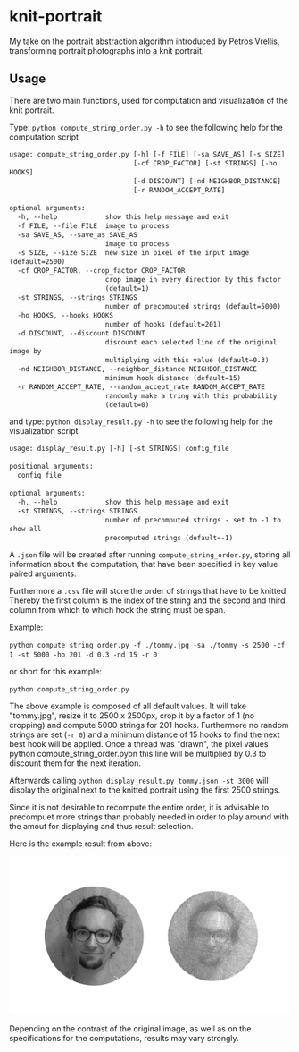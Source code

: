 # knit-portrait
My take on the portrait abstraction algorithm introduced by Petros Vrellis, transforming portrait photographs into a knit portrait.

## Usage

There are two main functions, used for computation and visualization of the knit portrait.

Type:
`python compute_string_order.py -h` to see the following help for the computation script

```
usage: compute_string_order.py [-h] [-f FILE] [-sa SAVE_AS] [-s SIZE]
                               [-cf CROP_FACTOR] [-st STRINGS] [-ho HOOKS]
                               [-d DISCOUNT] [-nd NEIGHBOR_DISTANCE]
                               [-r RANDOM_ACCEPT_RATE]

optional arguments:
  -h, --help            show this help message and exit
  -f FILE, --file FILE  image to process
  -sa SAVE_AS, --save_as SAVE_AS
                        image to process
  -s SIZE, --size SIZE  new size in pixel of the input image (default=2500)
  -cf CROP_FACTOR, --crop_factor CROP_FACTOR
                        crop image in every direction by this factor
                        (default=1)
  -st STRINGS, --strings STRINGS
                        number of precomputed strings (default=5000)
  -ho HOOKS, --hooks HOOKS
                        number of hooks (default=201)
  -d DISCOUNT, --discount DISCOUNT
                        discount each selected line of the original image by
                        multiplying with this value (default=0.3)
  -nd NEIGHBOR_DISTANCE, --neighbor_distance NEIGHBOR_DISTANCE
                        minimum hook distance (default=15)
  -r RANDOM_ACCEPT_RATE, --random_accept_rate RANDOM_ACCEPT_RATE
                        randomly make a tring with this probability
                        (default=0)
```

and type:
`python display_result.py -h` to see the following help for the visualization script

```
usage: display_result.py [-h] [-st STRINGS] config_file

positional arguments:
  config_file

optional arguments:
  -h, --help            show this help message and exit
  -st STRINGS, --strings STRINGS
                        number of precomputed strings - set to -1 to show all
                        precomputed strings (default=-1)
```

A `.json` file will be created after running `compute_string_order.py`, storing all information about the computation, that have been specified in key value paired arguments.

Furthermore a `.csv` file will store the order of strings that have to be knitted. Thereby the first column is the index of the string and the second and third column from which to which hook the string must be span.

Example:

`python compute_string_order.py -f ./tommy.jpg -sa ./tommy -s 2500 -cf 1 -st 5000 -ho 201 -d 0.3 -nd 15 -r 0`

or short for this example:

`python compute_string_order.py`

The above example is composed of all default values. It will take "tommy.jpg", resize it to 2500 x 2500px, crop it by a factor of 1 (no cropping) and compute 5000 strings for 201 hooks. Furthermore no random strings are set (`-r 0`) and a minimum distance of 15 hooks to find the next best hook will be applied. Once a thread was "drawn", the pixel values python compute_string_order.pyon this line will be multiplied by 0.3 to discount them for the next iteration.

Afterwards calling `python display_result.py tommy.json -st 3000` will display the original next to the knitted portrait using the first 2500 strings. 

Since it is not desirable to recompute the entire order, it is advisable to precompuet more strings than probably needed in order to play around with the amout for displaying and thus result selection.

Here is the example result from above:

![Image of knitted Tommy](https://github.com/TommyClausner/knit-portrait/blob/master/tommy_result.jpg)

Depending on the contrast of the original image, as well as on the specifications for the computations, results may vary strongly.
